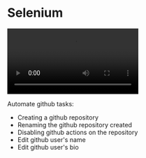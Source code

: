# Selenium
![](https://github.com/chyna-gvng/selenium_github_tests/blob/main/output/output.mp4)

Automate github tasks:
- Creating a github repository
- Renaming the github repository created
- Disabling github actions on the repository
- Edit github user's name
- Edit github user's bio